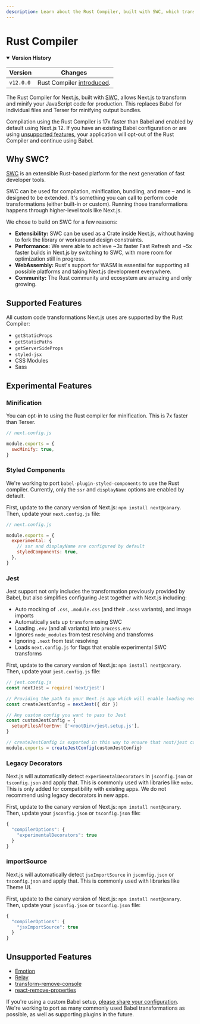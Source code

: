 ```yaml
---
description: Learn about the Rust Compiler, built with SWC, which transforms and minifies your Next.js application.
---
```


# Rust Compiler

<details open>
  <summary><b>Version History</b></summary>

| Version   | Changes                                                      |
| --------- | ------------------------------------------------------------ |
| `v12.0.0` | Rust Compiler [introduced](https://nextjs.org/blog/next-12). |

</details>

The Rust Compiler for Next.js, built with [SWC](http://swc.rs/), allows Next.js to transform and minify your JavaScript code for production. This replaces Babel for individual files and Terser for minifying output bundles.

Compilation using the Rust Compiler is 17x faster than Babel and enabled by default using Next.js 12. If you have an existing Babel configuration or are using [unsupported features](#unsupported-features), your application will opt-out of the Rust Compiler and continue using Babel.

## Why SWC?

[SWC](http://swc.rs/) is an extensible Rust-based platform for the next generation of fast developer tools.

SWC can be used for compilation, minification, bundling, and more – and is designed to be extended. It's something you can call to perform code transformations (either built-in or custom). Running those transformations happens through higher-level tools like Next.js.

We chose to build on SWC for a few reasons:

- **Extensibility:** SWC can be used as a Crate inside Next.js, without having to fork the library or workaround design constraints.
- **Performance:** We were able to achieve ~3x faster Fast Refresh and ~5x faster builds in Next.js by switching to SWC, with more room for optimization still in progress.
- **WebAssembly:** Rust's support for WASM is essential for supporting all possible platforms and taking Next.js development everywhere.
- **Community:** The Rust community and ecosystem are amazing and only growing.

## Supported Features

All custom code transformations Next.js uses are supported by the Rust Compiler:

- `getStaticProps`
- `getStaticPaths`
- `getServerSideProps`
- `styled-jsx`
- CSS Modules
- Sass

## Experimental Features

### Minification

You can opt-in to using the Rust compiler for minification. This is 7x faster than Terser.

```js
// next.config.js

module.exports = {
  swcMinify: true,
}
```

### Styled Components

We're working to port `babel-plugin-styled-components` to use the Rust compiler. Currently, only the `ssr` and `displayName` options are enabled by default.

First, update to the canary version of Next.js: `npm install next@canary`. Then, update your `next.config.js` file:

```js
// next.config.js

module.exports = {
  experimental: {
    // ssr and displayName are configured by default
    styledComponents: true,
  },
}
```

### Jest

Jest support not only includes the transformation previously provided by Babel, but also simplifies configuring Jest together with Next.js including:

- Auto mocking of `.css`, `.module.css` (and their `.scss` variants), and image imports
- Automatically sets up `transform` using SWC
- Loading `.env` (and all variants) into `process.env`
- Ignores `node_modules` from test resolving and transforms
- Ignoring `.next` from test resolving
- Loads `next.config.js` for flags that enable experimental SWC transforms

First, update to the canary version of Next.js: `npm install next@canary`. Then, update your `jest.config.js` file:

```js
// jest.config.js
const nextJest = require('next/jest')

// Providing the path to your Next.js app which will enable loading next.config.js and .env files
const createJestConfig = nextJest({ dir })

// Any custom config you want to pass to Jest
const customJestConfig = {
  setupFilesAfterEnv: ['<rootDir>/jest.setup.js'],
}

// createJestConfig is exported in this way to ensure that next/jest can load the Next.js configuration, which is async
module.exports = createJestConfig(customJestConfig)
```

### Legacy Decorators

Next.js will automatically detect `experimentalDecorators` in `jsconfig.json` or `tsconfig.json` and apply that. This is commonly used with libraries like `mobx`. This is only added for compatibility with existing apps. We do not recommend using legacy decorators in new apps.

First, update to the canary version of Next.js: `npm install next@canary`. Then, update your `jsconfig.json` or `tsconfig.json` file:

```js
{
  "compilerOptions": {
    "experimentalDecorators": true
  }
}
```

### importSource

Next.js will automatically detect `jsxImportSource` in `jsconfig.json` or `tsconfig.json` and apply that. This is commonly used with libraries like Theme UI.

First, update to the canary version of Next.js: `npm install next@canary`. Then, update your `jsconfig.json` or `tsconfig.json` file:

```js
{
  "compilerOptions": {
    "jsxImportSource": true
  }
}
```

## Unsupported Features

- [Emotion](https://github.com/vercel/next.js/issues/30804)
- [Relay](https://github.com/vercel/next.js/issues/30805)
- [transform-remove-console](https://github.com/vercel/next.js/issues/31332)
- [react-remove-properties](https://github.com/vercel/next.js/issues/31333)

If you're using a custom Babel setup, [please share your configuration](https://github.com/vercel/next.js/discussions/30174). We're working to port as many commonly used Babel transformations as possible, as well as supporting plugins in the future.
